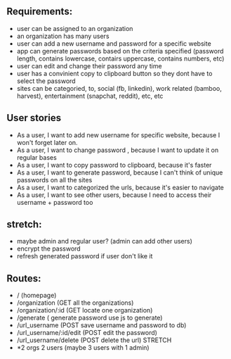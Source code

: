 ## Requirements:
- user can be assigned to an organization
- an organization has many users
- user can add a new username and password for a specific website
- app can generate passwords based on the criteria specified (password length, contains lowercase, contairs uppercase, contains numbers, etc)
- user can edit and change their password any time
- user has a convinient copy to clipboard button so they dont have to select the password
- sites can be categoried, to, social (fb, linkedin), work related (bamboo, harvest), entertainment (snapchat, reddit), etc, etc


## User stories
- As a user, I want to add new username for specific website, because I won't forget later on.
- As a user, I want to change password , because I want to update it on regular bases
- As a user, I want to copy password to clipboard, because it's faster
- As a user, I want to generate password, because I can't think of unique passwords on all the sites
- As a user, I want to categorized the urls, because it's easier to navigate  
- As a user, I want to see other users, because I need to access their username + password too 

## stretch: 
- maybe admin and regular user? (admin can add other users)
- encrypt the password
- refresh generated password if user don't like it

## Routes:
- / (homepage)
- /organization (GET all the organizations)
- /organization/:id (GET locate one organization)
- /generate ( generate password use js to generate)
- /url_username (POST save username and password to db)
- /url_username/:id/edit (POST edit the password)
- /url_username/delete (POST delete the url) STRETCH
- *2 orgs 2 users (maybe 3 users with 1 admin) 